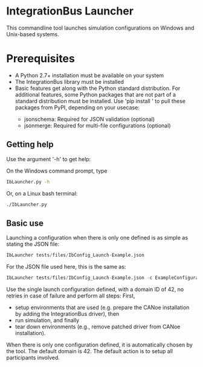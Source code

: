 # IntegrationBus Launcher

This commandline tool launches simulation configurations on Windows and Unix-based systems.

# Prerequisites

* A Python 2.7+ installation must be available on your system
* The IntegrationBus library must be installed
* Basic features get along with the Python standard distribution.
  For additional features, some Python packages that are not part of a standard distribution must be installed.
  Use 'pip install <packagename>' to pull these packages from PyPI, depending on your usecase:
  * jsonschema: Required for JSON validation (optional)
  * jsonmerge: Required for multi-file configurations (optional)

## Getting help

Use the argument '-h' to get help:

On the Windows command prompt, type

```cmd
IbLauncher.py -h
```

Or, on a Linux bash terminal:

```bash
./IbLauncher.py
```

## Basic use

Launching a configuration when there is only one defined is as simple as stating the JSON file:

```py
IbLauncher tests/files/IbConfig_Launch-Example.json
```

For the JSON file used here, this is the same as:

```py
IbLauncher tests/files/IbConfig_Launch-Example.json -c ExampleConfiguration1 -d 42 -r 1 -x setup-run-teardown
```

Use the single launch configuration defined, with a domain ID of 42, no retries in case of failure and perform all steps: First,

* setup environments that are used (e.g. prepare the CANoe installation by adding the IntegrationBus driver), then 
* run simulation, and finally 
* tear down environments (e.g., remove patched driver from CANoe installation).

When there is only one configuration defined, it is automatically chosen by the tool.
The default domain is 42.
The default action is to setup all participants involved.
